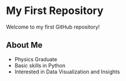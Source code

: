 # My First Repository

Welcome to my first GitHub repository!

## About Me
* Physics Graduate  
* Basic skills in Python 
* Interested in Data Visualization and Insights  

